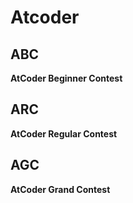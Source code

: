 # Atcoder

## ABC

__AtCoder Beginner Contest__




## ARC

__AtCoder Regular Contest__



## AGC

__AtCoder Grand Contest__



